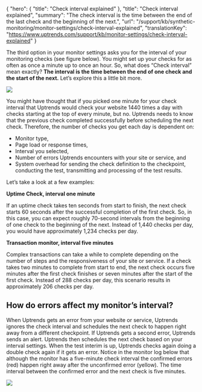 {
  "hero": {
    "title": "Check interval explained"
  },
  "title": "Check interval explained",
  "summary": "The check interval is the time between the end of the last check and the beginning of the next.",
  "url": "/support/kb/synthetic-monitoring/monitor-settings/check-interval-explained",
  "translationKey": "https://www.uptrends.com/support/kb/monitor-settings/check-interval-explained"
}

The third option in your monitor settings asks you for the interval of your monitoring checks (see figure below). You might set up your checks for as often as once a minute up to once an hour. So, what does “Check interval” mean exactly? **The interval is the time between the end of one check and the start of the next.** Let’s explore this a little bit more.

![](/img/content/b413ee8f-d2b1-4f03-92ec-dc3982d38b61.png)

You might have thought that if you picked one minute for your check interval that Uptrends would check your website 1440 times a day with checks starting at the top of every minute, but no. Uptrends needs to know that the previous check completed successfully before scheduling the next check. Therefore, the number of checks you get each day is dependent on:

-   Monitor type,
-   Page load or response times,
-   Interval you selected,
-   Number of errors Uptrends encounters with your site or service, and
-   System overhead for sending the check definition to the checkpoint, conducting the test, transmitting and processing of the test results.

Let’s take a look at a few examples:

**Uptime Check, interval one minute**

If an uptime check takes ten seconds from start to finish, the next check starts 60 seconds after the successful completion of the first check. So, in this case, you can expect roughly 70-second intervals from the beginning of one check to the beginning of the next. Instead of 1,440 checks per day, you would have approximately 1,234 checks per day.

**Transaction monitor, interval five minutes**

Complex transactions can take a while to complete depending on the number of steps and the responsiveness of your site or service. If a check takes two minutes to complete from start to end, the next check occurs five minutes after the first check finishes or seven minutes after the start of the first check. Instead of 288 checks per day, this scenario results in approximately 206 checks per day.

## How do errors affect my monitor’s interval?

When Uptrends gets an error from your website or service, Uptrends ignores the check interval and schedules the next check to happen right away from a different checkpoint. If Uptrends gets a second error, Uptrends sends an alert. Uptrends then schedules the next check based on your interval settings. When the test interim is up, Uptrends checks again doing a double check again if it gets an error. Notice in the monitor log below that although the monitor has a five-minute check interval the confirmed errors (red) happen right away after the unconfirmed error (yellow). The time interval between the confirmed error and the next check is five minutes.

![](/img/content/c100918a-8fee-42fa-9e5e-98282ddd79cf.png)
